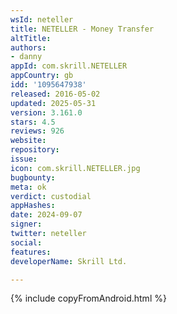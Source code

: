 ```yaml
---
wsId: neteller
title: NETELLER - Money Transfer
altTitle: 
authors:
- danny
appId: com.skrill.NETELLER
appCountry: gb
idd: '1095647938'
released: 2016-05-02
updated: 2025-05-31
version: 3.161.0
stars: 4.5
reviews: 926
website: 
repository: 
issue: 
icon: com.skrill.NETELLER.jpg
bugbounty: 
meta: ok
verdict: custodial
appHashes: 
date: 2024-09-07
signer: 
twitter: neteller
social: 
features: 
developerName: Skrill Ltd.

---
```


{% include copyFromAndroid.html %}
